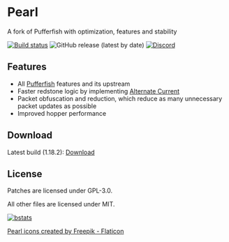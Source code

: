 # Pearl
A fork of Pufferfish with optimization, features and stability

[![Build status](https://img.shields.io/github/workflow/status/Pearl-Project/Pearl/Build?logo=github&style=for-the-badge)](https://github.com/Pearl-Project/Pearl/actions)
![GitHub release (latest by date)](https://img.shields.io/github/v/release/Pearl-Project/Pearl?style=for-the-badge)
[![Discord](https://img.shields.io/discord/951410587030667294.svg?label=&logo=discord&logoColor=ffffff&color=7389D8&labelColor=6A7EC2&style=for-the-badge)](https://discord.gg/ZFAtK5Mx9w)

## Features

* All [Pufferfish](https://github.com/pufferfish-gg/Pufferfish) features and its upstream
* Faster redstone logic by implementing [Alternate Current](https://github.com/SpaceWalkerRS/alternate-current)
* Packet obfuscation and reduction, which reduce as many unnecessary packet updates as possible
* Improved hopper performance

## Download 

Latest build (1.18.2): [Download](https://github.com/Pearl-Project/Pearl/releases)

## License

Patches are licensed under GPL-3.0.

All other files are licensed under MIT.

[![bstats](https://bstats.org/signatures/server-implementation/pearl.svg)](https://bstats.org/plugin/server-implementation/Pearl/14650)


<a href="https://www.flaticon.com/free-icons/pearl" title="pearl icons">Pearl icons created by Freepik - Flaticon</a>
